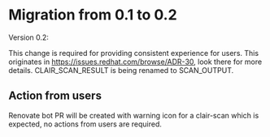 # Migration from 0.1 to 0.2

Version 0.2:

This change is required for providing consistent experience for users. This originates in https://issues.redhat.com/browse/ADR-30, look there for more details.
CLAIR_SCAN_RESULT is being renamed to SCAN_OUTPUT.

## Action from users

Renovate bot PR will be created with warning icon for a clair-scan which is expected, no actions from users are required.
